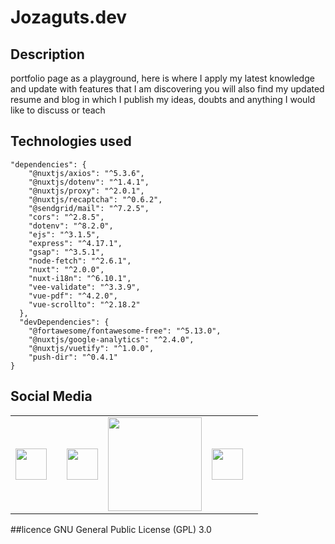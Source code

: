 # Jozaguts.dev

## Description

portfolio page as a playground, here is where I apply my latest knowledge and update with features
that I am discovering you will also find my updated resume and blog in which I publish my ideas, doubts and anything I would like to discuss or teach
 
## Technologies used

```
"dependencies": {
    "@nuxtjs/axios": "^5.3.6",
    "@nuxtjs/dotenv": "^1.4.1",
    "@nuxtjs/proxy": "^2.0.1",
    "@nuxtjs/recaptcha": "^0.6.2",
    "@sendgrid/mail": "^7.2.5",
    "cors": "^2.8.5",
    "dotenv": "^8.2.0",
    "ejs": "^3.1.5",
    "express": "^4.17.1",
    "gsap": "^3.5.1",
    "node-fetch": "^2.6.1",
    "nuxt": "^2.0.0",
    "nuxt-i18n": "^6.10.1",
    "vee-validate": "^3.3.9",
    "vue-pdf": "^4.2.0",
    "vue-scrollto": "^2.18.2"
  },
  "devDependencies": {
    "@fortawesome/fontawesome-free": "^5.13.0",
    "@nuxtjs/google-analytics": "^2.4.0",
    "@nuxtjs/vuetify": "^1.0.0",
    "push-dir": "^0.4.1"
}
```
 ## Social Media
  |  |   | | | ||
 | --- | ---| ---|---|---|---|
 |[<img src="https://jozaguts.dev/logoJz.png" width="50"/>](https://www.Jozaguts.dev) ||[<img src="https://cdn.svgporn.com/logos/twitter.svg" width="50"/>](https://www.twitter.com/jozaguts) |[<img src="https://cdn.svgporn.com/logos/linkedin.svg" width="150"/>](https://www.linkedin.com/in/jozaguts/)|[<img src=" https://cdn.svgporn.com/logos/facebook.svg" width="50"/>](https://www.twitter.com/jozaguts) |
 





##licence
GNU General Public License (GPL) 3.0
